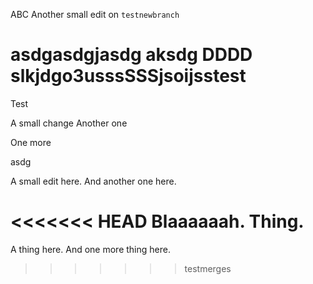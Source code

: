 ABC
Another small edit  on `testnewbranch`

asdgasdgjasdg
 aksdg
DDDD
slkjdgo3usssSSSjsoijsstest
====

Test

A small change
Another one

One more

asdg


A small edit here.
And another one here.

<<<<<<< HEAD
Blaaaaaah.
Thing.
=======
A thing here.
And one more thing here.
>>>>>>> testmerges
